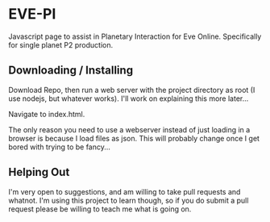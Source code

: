 EVE-PI
======

Javascript page to assist in Planetary Interaction for Eve Online.  Specifically for single planet P2 production.

Downloading / Installing
------------------------

Download Repo, then run a web server with the project directory as root (I use nodejs, but whatever works).  I'll work on explaining this more later...

Navigate to index.html.

The only reason you need to use a webserver instead of just loading in a browser is because I load files as json.  This will probably change once I get bored with trying to be fancy...

Helping Out
-----------

I'm very open to suggestions, and am willing to take pull requests and whatnot.  I'm using this project to learn though, so if you do submit a pull request please be willing to teach me what is going on.
